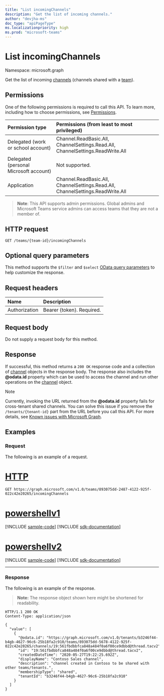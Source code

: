 ```yaml
---
title: "List incomingChannels"
description: "Get the list of incoming channels."
author: "devjha-ms"
doc_type: "apiPageType"
ms.localizationpriority: high
ms.prod: "microsoft-teams"
---
```


# List incomingChannels
Namespace: microsoft.graph

Get the list of incoming [channels](../resources/channel.md) (channels shared with a [team](../resources/team.md)).

## Permissions
One of the following permissions is required to call this API. To learn more, including how to choose permissions, see [Permissions](/graph/permissions-reference).

|Permission type|Permissions (from least to most privileged)|
|:---|:---|
|Delegated (work or school account) | Channel.ReadBasic.All, ChannelSettings.Read.All, ChannelSettings.ReadWrite.All |
|Delegated (personal Microsoft account) | Not supported.    |
|Application | Channel.ReadBasic.All, ChannelSettings.Read.All, ChannelSettings.ReadWrite.All |

> **Note**: This API supports admin permissions. Global admins and Microsoft Teams service admins can access teams that they are not a member of.

## HTTP request

<!-- {
  "blockType": "ignored"
}
-->
``` http
GET /teams/{team-id}/incomingChannels
```

## Optional query parameters
This method supports the `$filter` and `$select` [OData query parameters](/graph/query-parameters) to help customize the response.

## Request headers
|Name|Description|
|:---|:---|
|Authorization|Bearer {token}. Required.|

## Request body
Do not supply a request body for this method.

## Response

If successful, this method returns a `200 OK` response code and a collection of [channel](../resources/channel.md) objects in the response body. The response also includes the **@odata.id** property which can be used to access the channel and run other operations on the [channel](../resources/channel.md) object.

> [!Note]
> Currently, invoking the URL returned from the **@odata.id** property fails for cross-tenant shared channels. You can solve this issue if you remove the `/tenants/{tenant-id}` part from the URL before you call this API. For more details, see [Known issues with Microsoft Graph](/graph/known-issues#unable-to-access-a-cross-tenant-shared-channel-when-the-request-url-contains-tenantscross-tenant-id).

## Examples

### Request
The following is an example of a request.


# [HTTP](#tab/http)
<!-- {
  "blockType": "request",
  "name": "list_channel"
}
-->
``` http
GET https://graph.microsoft.com/v1.0/teams/893075dd-2487-4122-925f-022c42e20265/incomingChannels
```

# [powershellv1](#tab/powershellv1)
[!INCLUDE [sample-code](../includes/snippets/powershellv1/list-channel-powershellv1-snippets.md)]
[!INCLUDE [sdk-documentation](../includes/snippets/snippets-sdk-documentation-link.md)]

# [powershellv2](#tab/powershellv2)
[!INCLUDE [sample-code](../includes/snippets/powershellv2/list-channel-powershellv2-snippets.md)]
[!INCLUDE [sdk-documentation](../includes/snippets/snippets-sdk-documentation-link.md)]

---


### Response
The following is an example of the response.
>**Note:** The response object shown here might be shortened for readability.
<!-- {
  "blockType": "response",
  "truncated": true,
  "@odata.type": "microsoft.graph.channel",
  "isCollection": true
}
-->
``` http
HTTP/1.1 200 OK
Content-Type: application/json

{
  "value": [
    {
      "@odata.id": "https://graph.microsoft.com/v1.0/tenants/b3246f44-b4gb-4627-96c6-25b18fa2c910/teams/893075dd-5678-4122-925f-022c42e20265/channels/19:561fbdbbfca848a484f0a6f00ce9dbbd@thread.tacv2",
      "id": "19:561fbdbbfca848a484f0a6f00ce9dbbd@thread.tacv2",
      "createdDateTime": "2020-05-27T19:22:25.692Z",
      "displayName": "Contoso Sales channel",
      "description": "channel created in Contoso to be shared with other teams/tenants.",
      "membershipType": "shared",
      "tenantId": "b3246f44-b4gb-4627-96c6-25b18fa2c910"
    }
  ]
}
```

